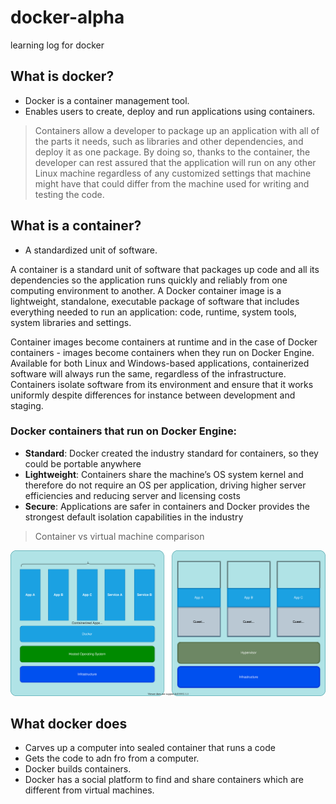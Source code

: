 # docker-alpha
learning log for docker

## What is docker?
- Docker is a container management tool.
- Enables users to create, deploy and run applications using containers.

> Containers allow a developer to package up an application with all of the parts it needs, such as libraries and other dependencies, and deploy it as one package. By doing so, thanks to the container, the developer can rest assured that the application will run on any other Linux machine regardless of any customized settings that machine might have that could differ from the machine used for writing and testing the code.

## What is a container?
- A standardized unit of software.

A container is a standard unit of software that packages up code and all its dependencies so the application runs quickly and reliably from one computing environment to another. A Docker container image is a lightweight, standalone, executable package of software that includes everything needed to run an application: code, runtime, system tools, system libraries and settings.

Container images become containers at runtime and in the case of Docker containers - images become containers when they run on Docker Engine. Available for both Linux and Windows-based applications, containerized software will always run the same, regardless of the infrastructure. Containers isolate software from its environment and ensure that it works uniformly despite differences for instance between development and staging.

### Docker containers that run on Docker Engine:
- **Standard**: Docker created the industry standard for containers, so they could be portable anywhere
- **Lightweight**: Containers share the machine’s OS system kernel and therefore do not require an OS per application, driving higher server efficiencies and reducing server and licensing costs
- **Secure**: Applications are safer in containers and Docker provides the strongest default isolation capabilities in the industry

> Container vs virtual machine comparison 

![Container vs Virtual Machine](images/container_vs_virtualmachine.svg)

## What docker does 
- Carves up a computer into sealed container that runs a code
- Gets the code to adn fro from a computer.
- Docker builds containers.
- Docker has a social platform to find and share containers which are different from virtual machines.



